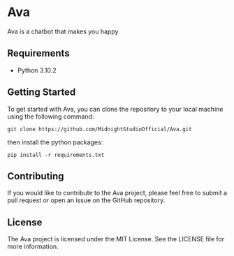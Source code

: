 # Ava
Ava is a chatbot that makes you happy

## Requirements

 - Python 3.10.2

## Getting Started
To get started with Ava, you can clone the repository to your local machine using the following command:

    git clone https://github.com/MidnightStudioOfficial/Ava.git
then install the python packages:

    pip install -r requirements.txt

## Contributing
If you would like to contribute to the Ava project, please feel free to submit a pull request or open an issue on the GitHub repository.
## License
The Ava project is licensed under the MIT License. See the LICENSE file for more information.
